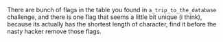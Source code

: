 There are bunch of flags in the table you found in `a_trip_to_the_database` challenge, and there is one flag that seems a little bit unique (i think), because its actually has the shortest length of character, find it before the nasty hacker remove those flags. 
